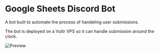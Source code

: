 # Google Sheets Discord Bot

A bot built to automate the process of handeling user submissions. 

The bot is deployed on a Vultr VPS so it can handle submission around the clock.

![Preview](https://i.imgur.com/5RQm5fj.jpg)
